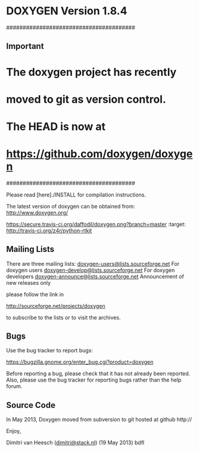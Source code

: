 DOXYGEN Version 1.8.4
===========================

#######################################
## Important 
#
# The doxygen project has recently 
# moved to git as version control.
# 
# The HEAD is now at 
# https://github.com/doxygen/doxygen
#######################################


Please read [here]./INSTALL for compilation instructions.

The latest version of doxygen can be obtained from:
  http://www.doxygen.org/

https://secure.travis-ci.org/daffodil/doxygen.png?branch=master
    :target: http://travis-ci.org/z4r/python-rtkit


Mailing Lists
----------------------
There are three mailing lists:
  doxygen-users@lists.sourceforge.net        For doxygen users
  doxygen-develop@lists.sourceforge.net      For doxygen developers
  doxygen-announce@lists.sourceforge.net     Announcement of new releases only

please follow the link in

  http://sourceforge.net/projects/doxygen

to subscribe to the lists or to visit the archives.

Bugs
----------------------------------
Use the bug tracker to report bugs:

  https://bugzilla.gnome.org/enter_bug.cgi?product=doxygen

Before reporting a bug, please check that it has not already been reported.
Also, please use the bug tracker for reporting bugs rather than the help
forum.

Source Code
----------------------------------
In May 2013, Doxygen moved from 
subversion to git hosted at github
http://


Enjoy,

Dimitri van Heesch (dimitri@stack.nl) (19 May 2013) bdfl
